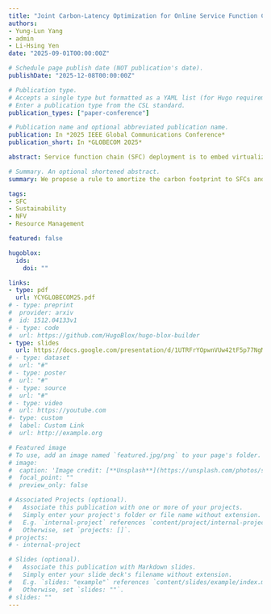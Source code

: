 ```yaml
---
title: "Joint Carbon-Latency Optimization for Online Service Function Chain Deployment"
authors:
- Yung-Lun Yang
- admin
- Li-Hsing Yen
date: "2025-09-01T00:00:00Z"

# Schedule page publish date (NOT publication's date).
publishDate: "2025-12-08T00:00:00Z"

# Publication type.
# Accepts a single type but formatted as a YAML list (for Hugo requirements).
# Enter a publication type from the CSL standard.
publication_types: ["paper-conference"]

# Publication name and optional abbreviated publication name.
publication: In *2025 IEEE Global Communications Conference*
publication_short: In *GLOBECOM 2025*

abstract: Service function chain (SFC) deployment is to embed virtualized network function (VNF) instances into a cloud-based infrastructure and chain them in sequence to provide a specific network service. Many approaches have been proposed for SFC deployments with diverse objectives. However, no SFC deployment approach factors in the embodied and operational carbon emissions, which are complicated by location- and time-varying carbon intensity (CI) and the amortization of carbon footprint among SFCs when they share VNF instances and communication links. Moreover, prioritizing lower carbon emissions for an SFC might degrade its end-to-end latency and vice versa. This work aims to jointly minimize carbon emissions and latency in SFC deployment, factoring in 1) SFC lifetime, traffic rates, and resource usage, 2) amortized embodied and operational carbon emissions, and 3) processing and propagation delay. We propose a rule to amortize the carbon footprint to SFCs and an SFC deployment algorithm based on Monte Carlo Tree Search (MCTS) with a time-series forecasting method to predict spatial and temporal fluctuations of CIs. Simulations based on real-world historical CI data and dynamic SFC arrivals and departures confirm the effectiveness of the proposed approach.

# Summary. An optional shortened abstract.
summary: We propose a rule to amortize the carbon footprint to SFCs and an SFC deployment algorithm based on Monte Carlo Tree Search (MCTS) with a time-series forecasting method to predict spatial and temporal fluctuations of CIs.

tags:
- SFC
- Sustainability
- NFV
- Resource Management

featured: false

hugoblox:
  ids: 
    doi: ""

links:
- type: pdf
  url: YCYGLOBECOM25.pdf
# - type: preprint
#  provider: arxiv
#  id: 1512.04133v1
# - type: code
#  url: https://github.com/HugoBlox/hugo-blox-builder
- type: slides
  url: https://docs.google.com/presentation/d/1UTRFrYOpwnVUw42tF5p77NgMZiSwf_6n/edit?usp=drive_link&ouid=112463056428975256886&rtpof=true&sd=true
# - type: dataset
#  url: "#"
# - type: poster
#  url: "#"
# - type: source
#  url: "#"
# - type: video
#  url: https://youtube.com
#- type: custom
#  label: Custom Link
#  url: http://example.org

# Featured image
# To use, add an image named `featured.jpg/png` to your page's folder. 
# image:
#  caption: 'Image credit: [**Unsplash**](https://unsplash.com/photos/s9CC2SKySJM)'
#  focal_point: ""
#  preview_only: false

# Associated Projects (optional).
#   Associate this publication with one or more of your projects.
#   Simply enter your project's folder or file name without extension.
#   E.g. `internal-project` references `content/project/internal-project/index.md`.
#   Otherwise, set `projects: []`.
# projects:
# - internal-project

# Slides (optional).
#   Associate this publication with Markdown slides.
#   Simply enter your slide deck's filename without extension.
#   E.g. `slides: "example"` references `content/slides/example/index.md`.
#   Otherwise, set `slides: ""`.
# slides: ""
---
```

<!--
This work is driven by the results in my [previous paper](/publications/conference-paper/) on LLMs.

> [!NOTE]
> Create your slides in Markdown - click the *Slides* button to check out the example.

Add the publication's **full text** or **supplementary notes** here. You can use rich formatting such as including [code, math, and images](https://docs.hugoblox.com/content/writing-markdown-latex/).
-->
